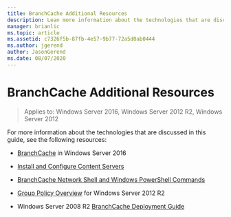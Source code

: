 ```yaml
---
title: BranchCache Additional Resources
description: Lean more information about the technologies that are discussed related to BranchCache.
manager: brianlic
ms.topic: article
ms.assetid: c7326f5b-87fb-4e57-9b77-72a5d0ab0444
ms.author: jgerend
author: JasonGerend
ms.date: 08/07/2020
---
```

# BranchCache Additional Resources

>Applies to: Windows Server 2016, Windows Server 2012 R2, Windows Server 2012

For more information about the technologies that are discussed in this guide, see the following resources:

- [BranchCache](../../../branchcache/branchcache.md#bkmk_what) in Windows Server 2016

- [Install and Configure Content Servers](../../../branchcache/deploy/install-and-configure-content-servers.md)

- [BranchCache Network Shell and Windows PowerShell Commands](../../../branchcache/branchcache-network-shell-and-windows-powershell-commands.md)

- [Group Policy Overview](/previous-versions/windows/it-pro/windows-server-2012-R2-and-2012/hh831791(v=ws.11)) for Windows Server 2012 R2

- Windows Server 2008 R2 [BranchCache Deployment Guide](/previous-versions/windows/it-pro/windows-server-2008-R2-and-2008/ee649232(v=ws.10))